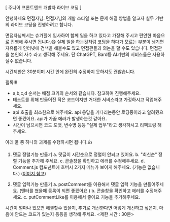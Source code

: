 [ 주니어 프론트엔드 개발자 라이브 코딩 ]

안녕하세요 면접자님.
면접자님의 개발 스타일 또는 문제 해결 방법을 알고자 실무 기반의 라이브 코딩을 진행하려고 합니다.

면접자님께서는 슈가힐에 입사하여 함께 일을 하고 있다고 가정해 주시고 편안한 마음으로 진행해 주시면 됩니다.😋
실제 일을 하는것처럼 코딩을 하다가 모르는 부분이 생기면 자유롭게 인터넷에 검색을 해볼수도 있고 면접관들과 의논을 할 수도 있습니다. 면접관을 본인의 사수 라고 생각해 주세요.
단 ChatGPT, Bard등 AI기반의 서비스들은 사용하실수 없습니다.

시간제한은 30분이며 시간 안에 완전히 수정하지 못하셔도 괜찮습니다.

필독!!!

-   a,b,c,d 순서는 배점 크기의 순서와 같습니다. 참고하여 진행해주세요.
-   테스트를 위해 만들어진 작은 코드이지만 거대한 서비스라고 가정하시고 작업해주세요.
-   api 호출을 최소한으로 해주세요. api 응답을 기다리는동안 로딩중이라고 알려줬으면 좋겠어요. api가 가끔 에러가 발생하는것 같아요.
-   시간이 남으시면 코드 포맷, 변수명 등등 "실제 업무"라고 생각하시고 리팩토링 해주세요.

아래 둘 중 하나의 과제를 수행하시면 됩니다.👍

1. 댓글 정렬기능 만들기
   a. 댓글이 시간순으로 정렬이 안되고 있어요.
   b. "최신순" 정렬 기능을 추가해 주세요.
   c. 콘솔창을 확인하고 에러를 수정해주세요.
   d. Comment.js 컴포넌트에 호버시 2가지 메뉴가 보이게 해주세요. (기능은 없습니다.) ([이미지 참고](https://github.com/SugarhillKR/NemoReact/assets/104344266/3d80d657-dc22-4553-bb4b-ea6994f3fcec))

2. 댓글 입력기능 만들기
   a. postComment를 이용해서 댓글 입력 기능을 만들어주세요. (엔터를 쳤을때 등록이 되면 좋겠어요.)
   b. 콘솔창을 확인하고 에러를 수정해주세요.
   c. putCommentLike를 이용해서 좋아요 기능을 추가해주세요.

시간이 얼마나 있으면 해결할수 있을지, 추가로 개선한다면 어떻게 개선하고 싶은지. 마음에 안드는 코드가 있는지 등등을 생각해 주세요.
<제한 시간 : 30분>
